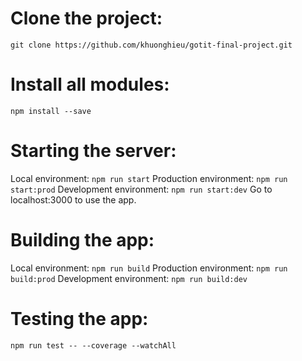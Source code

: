 ﻿# Clone the project:
```git clone https://github.com/khuonghieu/gotit-final-project.git```
# Install all modules:
```npm install --save```
# Starting the server:
Local environment: ```npm run start```
Production environment: ```npm run start:prod```
Development environment: ```npm run start:dev```
Go to localhost:3000 to use the app.
# Building the app:
Local environment: ```npm run build```
Production environment: ```npm run build:prod```
Development environment: ```npm run build:dev```
# Testing the app:
```npm run test -- --coverage --watchAll```
